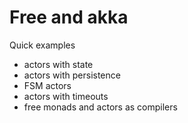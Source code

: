 # Free and akka
Quick examples

- actors with state
- actors with persistence
- FSM actors 
- actors with timeouts
- free monads and actors as compilers
